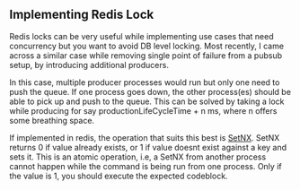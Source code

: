 ## Implementing Redis Lock

Redis locks can be very useful while implementing use cases that need concurrency but you want to avoid DB level locking. Most recently, I came across a similar case while removing single point of failure from a pubsub setup, by introducing additional producers. 

In this case, multiple producer processes would run but only one need to push the queue. If one process goes down, the other process(es) should be able to pick up and push to the queue. This can be solved by taking a lock while producing for say productionLifeCycleTime + n ms, where n offers some breathing space. 

If implemented in redis, the operation that suits this best is [SetNX](https://redis.io/commands/setnx). SetNX returns 0 if value already exists, or 1 if value doesnt exist against a key and sets it. This is an atomic operation, i.e, a SetNX from another process cannot happen while the command is being run from one process. Only if the value is 1, you should execute the expected codeblock. 